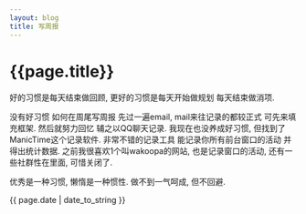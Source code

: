 ```yaml
---
layout: blog
title: 写周报
---
```

{{page.title}}
=
好的习惯是每天结束做回顾, 更好的习惯是每天开始做规划 每天结束做消项.

没有好习惯 如何在周尾写周报
先过一遍email, mail来往记录的都较正式 可先来填充框架.
然后就努力回忆 辅之以QQ聊天记录.
我现在也没养成好习惯, 但找到了ManicTime这个记录软件. 非常不错的记录工具 能记录你所有前台窗口的活动 并得出统计数据. 之前我很喜欢1个叫wakoopa的网站, 也是记录窗口的活动, 还有一些社群性在里面, 可惜关闭了.

优秀是一种习惯, 懒惰是一种惯性. 做不到一气呵成, 但不回避.

{{ page.date | date_to_string }}